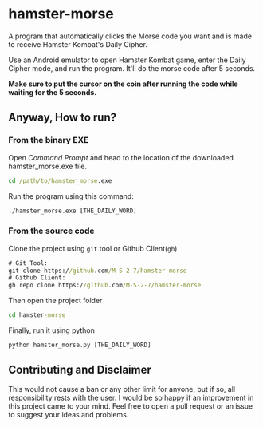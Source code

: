 # hamster-morse
A program that automatically clicks the Morse code you want and is made to receive Hamster Kombat's Daily Cipher.

Use an Android emulator to open Hamster Kombat game, enter the Daily Cipher mode, and run the program. It'll do the morse code after 5 seconds.

**Make sure to put the cursor on the coin after running the code while waiting for the 5 seconds.**

## Anyway, How to run?
### From the binary EXE
Open *Command Prompt* and head to the location of the downloaded hamster_morse.exe file.
```cmd
cd /path/to/hamster_morse.exe
```
Run the program using this command:
```cmd
./hamster_morse.exe [THE_DAILY_WORD]
```

### From the source code
Clone the project using `git` tool or Github Client(`gh`)
```cmd
# Git Tool:
git clone https://github.com/M-S-2-7/hamster-morse
# Github Client:
gh repo clone https://github.com/M-S-2-7/hamster-morse
```
Then open the project folder
```cmd
cd hamster-morse
```
Finally, run it using python
```cmd
python hamster_morse.py [THE_DAILY_WORD]
```

## Contributing and Disclaimer
This would not cause a ban or any other limit for anyone, but if so, all responsibility rests with the user.
I would be so happy if an improvement in this project came to your mind. Feel free to open a pull request or an issue to suggest your ideas and problems.
